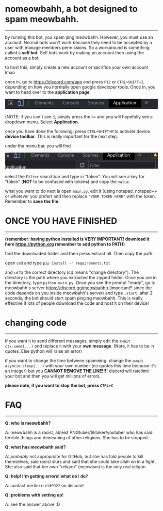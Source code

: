 # nomeowbahh, a bot designed to spam meowbahh.
___________
by running this bot, you spam ping meowbahh. However, you must use
an account. Normal bots won't work because they need to be accepted
by a user with manage members permissions. So a workaround is something called
a **self bot**. Self bots work by making an account then using the account
as a bot.

to host this, simply create a new account or sacrifice your own account lmao

once in, go to https://discord.com/app and press `F12` or `CTRL+SHIFT+I`, depending
on how you normally open google developer tools. Once in, you want to head over
to the **application page**

![finding application](https://github.com/Dekriel/nomeowbahh/blob/main/images/app.png)

(NOTE: if you can't see it, simply press the `>>` and you will hopefully see
a dropdown menu. Select **Application**.

once you have done the following, press `CTRL+SHIFT+M` to activate device **device toolbar**. This
is really important for the next step.

under the menu bar, you will find

![img_1.png](https://github.com/Dekriel/nomeowbahh/blob/main/images/img_1.png)

select the `Filter` searchbar and type in "token". You will see
a key for "token" (**NOT** to be confused with token**s**) and copy the `value`.

what you want to do next is open `main.py`, edit it (using notepad, notepad++ or whatever you prefer)
and then replace `"YOUR TOKEN HERE"` with the token. Remember to **save the file**.

# ONCE YOU HAVE FINISHED
_____
**(remember: having python installed is VERY IMPORTANT! download it here https://python.org remember to add
python to PATH)**

find the downloaded folder and then press extract all. Then copy the path.

open `cmd` and type `pip install -r requirements.txt`

and `cd` to the correct directory (cd means "change directory"). The directory is the path 
where you extracted the zipped folder. Once you are in the directory, type `python main.py`.
Once you see the prompt "ready", go to meowbahh's server https://discord.gg/meowbahhh (important!! since the code
depends on you inside meowbahh's server) and type `.start`. after 2 seconds, the bot should start 
spam pinging meowbahh. This is really effective if lots of people download the code 
and host it on their device!

# changing code
____
if you want it to send different messages, simply edit the `await ctx.send(...)` and replace
it with your **own message**. (Note, it has to be in quotes. Else python will raise an error)

if you want to change the time between spamming, change the `await asyncio.sleep(...)` with 
your own number (no quotes this time because it's an integer) but you **CANNOT REMOVE THE LINE!!!!**
discord will ratelimit your bot and then you will get millions of errors.

**please note, if you want to stop the bot, press `CTRL+C`**

# FAQ
___
**Q: who is meowbahh?**

A: meowbahh is a racist, ableist PNGtuber/tiktoker/youtuber who has said terrible things
and demeaning of other religions. She has to be stopped.

**Q: what has meowbahh said?**

A: *probably* not appropriate for GitHub, but she has told people to kill themselves,
said racist slurs and said that she could take allah on in a fight. She also said that her
own "religon" (meowism) is the only real religon.

**Q: help! I'm getting errors! what do I do?**

A: contact me `Dekriel#9922` on discord!

**Q: problems with setting up!**

A: see the answer above :D
